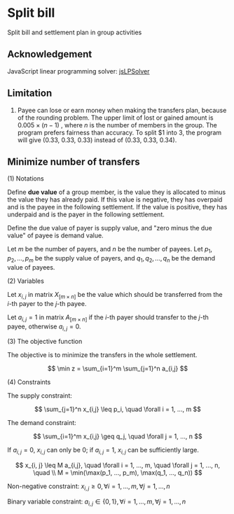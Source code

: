 # Split bill
 Split bill and settlement plan in group activities



## Acknowledgement

JavaScript linear programming solver: [jsLPSolver](https://github.com/JWally/jsLPSolver)

## Limitation

1. Payee can lose or earn money when making the transfers plan, because of the rounding problem. The upper limit of lost or gained amount is $0.005 \times (n - 1)$ , where $n$ is the number of members in the group. The program prefers fairness than accuracy. To split $1 into 3, the program will give (0.33, 0.33, 0.33) instead of (0.33, 0.33, 0.34).

## Minimize number of transfers

(1) Notations

Define **due value** of a group member, is the value they is allocated to minus the value they has already paid. If this value is negative, they has overpaid and is the payee in the following settlement. If the value is positive, they has underpaid and is the payer in the following settlement.

Define the due value of payer is supply value, and "zero minus the due value" of payee is demand value. 

Let $m$ be the number of payers, and $n$ be the number of payees. Let $p_1, p_2, ..., p_m$ be the supply value of payers, and $q_1, q_2, ..., q_n$ be the demand value of payees.

(2) Variables

Let $x_{i,j}$ in matrix $X_{[m \times n]}$ be the value which should be transferred from the $i$-th payer to the $j$-th payee.

Let $a_{i,j} = 1$ in matrix $A_{[m\times n]}$ if the $i$-th payer should transfer to the $j$-th payee, otherwise $a_{i,j} = 0$.

(3) The objective function

The objective is to minimize the transfers in the whole settlement.

$$
\min z = \sum_{i=1}^m \sum_{j=1}^n a_{i,j}
$$

(4) Constraints

The supply constraint: 

$$
\sum_{j=1}^n x_{i,j} \leq p_i, \quad \forall i = 1, ..., m
$$

The demand constraint:

$$
\sum_{i=1}^m x_{i,j} \geq q_j, \quad \forall j = 1, ..., n
$$

If $a_{i,j} = 0$, $x_{i,j}$ can only be 0; if $a_{i, j} = 1$, $x_{i,j}$ can be sufficiently large.

$$
x_{i, j} \leq M a_{i,j}, \quad \forall i = 1, ..., m, \quad \forall j = 1, ..., n, \quad \\
M = \min(\max(p_1, ..., p_m), \max(q_1, ..., q_n))
$$

Non-negative constraint: $x_{i,j} \geq 0, \forall i = 1, ..., m, \forall j = 1, ..., n$

Binary variable constraint: $a_{i,j} \in \{0, 1\}, \forall i = 1, ..., m, \forall j = 1, ..., n$
